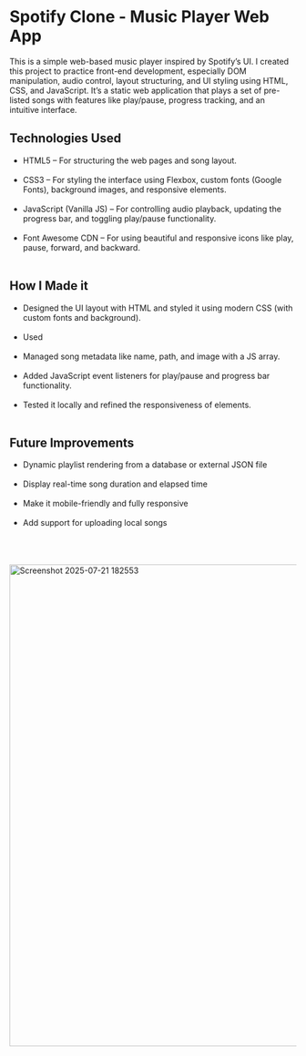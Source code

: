 <h1>Spotify Clone - Music Player Web App</h1>
<p>This is a simple web-based music player inspired by Spotify’s UI. I created this project to practice front-end development, especially DOM manipulation, audio control, layout structuring, and UI styling using HTML, CSS, and JavaScript. It’s a static web application that plays a set of pre-listed songs with features like play/pause, progress tracking, and an intuitive interface.</p>

<h2>Technologies Used</h2>
<ul>
  <li>HTML5 – For structuring the web pages and song layout.</li><br>
  <li>CSS3 – For styling the interface using Flexbox, custom fonts (Google Fonts), background images, and responsive elements.</li><br>
  <li>JavaScript (Vanilla JS) – For controlling audio playback, updating the progress bar, and toggling play/pause functionality.</li><br>
  <li>Font Awesome CDN – For using beautiful and responsive icons like play, pause, forward, and backward.</li><br>
</ul>

<h2>How I Made it</h2>
<ul>
  <li>Designed the UI layout with HTML and styled it using modern CSS (with custom fonts and background).</li><br>
  <li>Used <audio> in JavaScript to play songs and control playback.</li><br>
  <li>Managed song metadata like name, path, and image with a JS array.</li><br>
  <li>Added JavaScript event listeners for play/pause and progress bar functionality.</li><br>
  <li>Tested it locally and refined the responsiveness of elements.</li> <br>
</ul>

<h2>Future Improvements</h2>
<ul>
  <li>Dynamic playlist rendering from a database or external JSON file</li><br>
  <li>Display real-time song duration and elapsed time</li><br>
  <li>Make it mobile-friendly and fully responsive</li><br>
  <li>Add support for uploading local songs</li><br>
</ul><br><br>


<img width="1902" height="846" alt="Screenshot 2025-07-21 182553" src="https://github.com/user-attachments/assets/cb4f606e-3fae-4cb2-a38d-268bc79448b3" />
